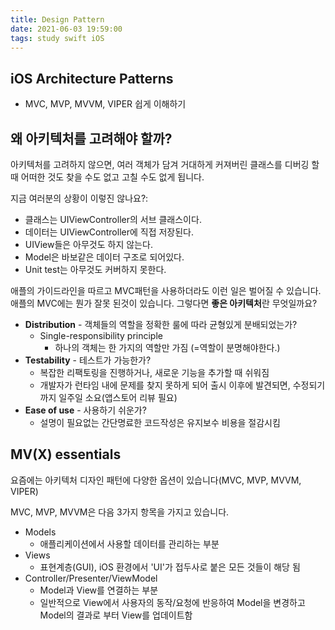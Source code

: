 ```yaml
---
title: Design Pattern
date: 2021-06-03 19:59:00
tags: study swift iOS
---
```


## iOS Architecture Patterns
- MVC, MVP, MVVM, VIPER 쉽게 이해하기

## 왜 아키텍처를 고려해야 할까?

아키텍처를 고려하지 않으면, 여러 객체가 담겨 거대하게 커져버린 클래스를 디버깅 할 때 어떠한 것도 찾을 수도 없고 고칠 수도 없게 됩니다. 

지금 여러분의 상황이 이렇진 않나요?:

- 클래스는 UIViewController의 서브 클래스이다.
- 데이터는 UIViewController에 직접 저장된다.
- UIView들은 아무것도 하지 않는다.
- Model은 바보같은 데이터 구조로 되어있다.
- Unit test는 아무것도 커버하지 못한다.

애플의 가이드라인을 따르고 MVC패턴을 사용하더라도 이런 일은 벌어질 수 있습니다. 애플의 MVC에는 뭔가 잘못 된것이 있습니다. 그렇다면 **좋은 아키텍처**란 무엇일까요?

- **Distribution** - 객체들의 역할을 정확한 룰에 따라 균형있게 분배되었는가?
    - Single-responsibility principle
        - 하나의 객체는 한 가지의 역할만 가짐 (=역할이 분명해야한다.)
- **Testability** - 테스트가 가능한가?
    - 복잡한 리팩토링을 진행하거나, 새로운 기능을 추가할 때 쉬워짐
    - 개발자가 런타임 내에 문제를 찾지 못하게 되어 출시 이후에 발견되면, 수정되기까지 일주일 소요(앱스토어 리뷰 필요)
- **Ease of use** - 사용하기 쉬운가?
    - 설명이 필요없는 간단명료한 코드작성은 유지보수 비용을 절감시킴

## MV(X) essentials

요즘에는 아키텍처 디자인 패턴에 다양한 옵션이 있습니다(MVC, MVP, MVVM, VIPER)

MVC, MVP, MVVM은 다음 3가지 항목을 가지고 있습니다.

- Models
    - 애플리케이션에서 사용할 데이터를 관리하는 부분
- Views
    - 표현계층(GUI), iOS 환경에서 'UI'가 접두사로 붙은 모든 것들이 해당 됨
- Controller/Presenter/ViewModel
    - Model과 View를 연결하는 부분
    - 일반적으로 View에서 사용자의 동작/요청에 반응하여 Model을 변경하고 Model의 결과로 부터 View를 업데이트함

